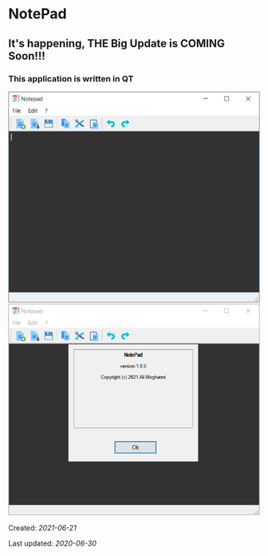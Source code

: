 # NotePad

## It's happening, THE Big Update is COMING Soon!!!

### This application is written in QT
![Image of NotePad1](https://github.com/alimoghanni/NotePad/blob/master/01.jpg)
![Image of NotePad2](https://github.com/alimoghanni/NotePad/blob/master/02.jpg)

Created: *2021-06-21*

Last updated: *2020-06-30*

